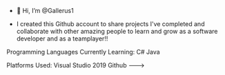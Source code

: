 - 👋 Hi, I’m @Gallerus1

- I created this Github account to share projects I've completed and collaborate with other amazing people to learn and grow as a software developer and as a teamplayer!!


Programming Languages Currently Learning:
C#
Java

Platforms Used:
Visual Studio 2019
Github
--->
